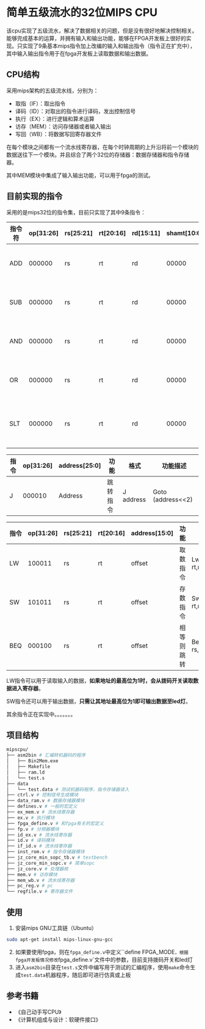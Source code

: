 # 简单五级流水的32位MIPS CPU

该cpu实现了五级流水，解决了数据相关的问题，但是没有很好地解决控制相关。能够完成基本的运算，并拥有输入和输出功能，能够在FPGA开发板上很好的实现。只实现了9条基本mips指令加上改编的输入和输出指令（指令正在扩充中），其中输入输出指令用于在fpga开发板上读取数据和输出数据。

## CPU结构

采用mips架构的五级流水线，分别为：

* 取指（IF）：取出指令
* 译码（ID）：对取出的指令进行译码，发出控制信号
* 执行（EX）：进行逻辑和算术运算
* 访存（MEM）：访问存储器或者输入输出
* 写回（WB）：将数据写回寄存器文件

在每个模块之间都有一个流水线寄存器，在每个时钟周期的上升沿将前一个模块的数据送往下一个模块。并且综合了两个32位的存储器：数据存储器和指令存储器。

其中MEM模块中集成了输入输出功能，可以用于fpga的测试。

## 目前实现的指令

采用的是mips32位的指令集，目前只实现了其中9条指令：

| 指令符  | op[31:26] | rs[25:21] | rt[20:16] | rd[15:11] | shamt[10:6] | funct[5:0] | 功能    | 格式           | 功能描述               |
| ---- | --------- | --------- | --------- | --------- | ----------- | ---------- | ----- | ------------ | ------------------ |
| ADD  | 000000    | rs        | rt        | rd        | 00000       | 100000     | 寄存器加  | Add rd,rs,rt | Rd = rt + rs       |
| SUB  | 000000    | rs        | rt        | rd        | 00000       | 100010     | 寄存器减  | Sub rd,rs,rt | Rd = rs - rt       |
| AND  | 000000    | rs        | rt        | rd        | 00000       | 100100     | 寄存器与  | And rd,rs,rt | Rd = rs & rt       |
| OR   | 000000    | rs        | rt        | rd        | 00000       | 100101     | 寄存器或  | Or rd,rs,rt  | Rd = rs \| rt      |
| SLT  | 000000    | rs        | rt        | rd        | 00000       | 101010     | 小于则置位 | Slt rd,rs,rt | Rd = (rs<rt?)  1:0 |

 

| 指令   | op[31:26] | address[25:0] | 功能   | 格式        | 功能描述               |
| ---- | --------- | ------------- | ---- | --------- | ------------------ |
| J    | 000010    | Address       | 跳转指令 | J address | Goto  (address<<2) |

 

| 指令   | op[31:26] | rs[25:21] | rt[20:16] | address[15:0] | 功能    | 格式               | 功能描述                              |         |
| ---- | --------- | --------- | --------- | ------------- | ----- | ---------------- | --------------------------------- | ------- |
| LW   | 100011    | rs        | rt        | offset        | 取数指令  | Lw rt,rs(offset) | Rt=memory(rs+offset)              | Rt = in |
| SW   | 101011    | rs        | rt        | offset        | 存数指令  | Sw rt,rs(offset) | Memory(rs+offset)=rt              | Out= rt |
| BEQ  | 000100    | rs        | rt        | offset        | 相等则跳转 | Beq rs,rt,offset | If(rs == rt) goto  pc+4+offset<<4 |         |

LW指令可以用于读取输入的数据，**如果地址的最高位为1时，会从拨码开关读取数据进入寄存器**。

SW指令还可以用于输出数据，**只需让其地址最高位为1即可输出数据至led灯**。

其余指令正在实现中。。。。。。。

##  项目结构

```bash
mipscpu/
├── asm2bin # 汇编转机器码的程序
│   ├── Bin2Mem.exe
│   ├── Makefile
│   ├── ram.ld
│   └── test.s
├── data
│   └── test.data # 测试机器码程序，指令存储器读入
├── ctrl.v # 控制信号生成模块
├── data_ram.v # 数据存储器模块
├── defines.v # 一般的宏定义
├── ex_mem.v # 流水线寄存器
├── ex.v # 执行模块
├── fpga_define.v # 和fpga有关的宏定义
├── fp.v # 分频器模块
├── id_ex.v # 流水线寄存器
├── id.v # 译码模块
├── if_id.v # 流水线寄存器
├── inst_rom.v # 指令存储器模块
├── jz_core_min_sopc_tb.v # testbench
├── jz_core_min_sopc.v # 简单sopc
├── jz_core.v # 处理器核
├── mem.v # 访存模块
├── mem_wb.v # 流水线寄存器
├── pc_reg.v # pc
└── regfile.v # 寄存器文件
```

## 使用

1. 安装mips GNU工具链（Ubuntu）

```bash
sudo apt-get install mips-linux-gnu-gcc
```

2. 如果要使用fpga，则在`fpga_define.v`中定义``define FPGA_MODE`，根据fpga开发板情况修改`fpga_define.v`文件中的参数，目前支持拨码开关和led灯
3. 进入`asm2bin`目录在`test.s`文件中编写用于测试的汇编程序，使用`make`命令生成`test.data`机器程序，随后即可进行仿真或上板

## 参考书籍

* 《自己动手写CPU》
* 《计算机组成与设计：软硬件接口》
